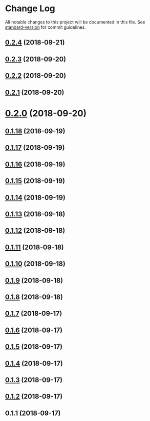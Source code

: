# Change Log

All notable changes to this project will be documented in this file. See [standard-version](https://github.com/conventional-changelog/standard-version) for commit guidelines.

<a name="0.2.4"></a>
## [0.2.4](https://github.com/svenanders/openresty-jwt/compare/v0.2.3...v0.2.4) (2018-09-21)



<a name="0.2.3"></a>
## [0.2.3](https://github.com/svenanders/openresty-jwt/compare/v0.2.2...v0.2.3) (2018-09-20)



<a name="0.2.2"></a>
## [0.2.2](https://github.com/svenanders/openresty-jwt/compare/v0.2.1...v0.2.2) (2018-09-20)



<a name="0.2.1"></a>
## [0.2.1](https://github.com/svenanders/openresty-jwt/compare/v0.2.0...v0.2.1) (2018-09-20)



<a name="0.2.0"></a>
# [0.2.0](https://github.com/svenanders/openresty-jwt/compare/v0.1.18...v0.2.0) (2018-09-20)



<a name="0.1.18"></a>
## [0.1.18](https://github.com/svenanders/openresty-jwt/compare/v0.1.17...v0.1.18) (2018-09-19)



<a name="0.1.17"></a>
## [0.1.17](https://github.com/svenanders/jwt/compare/v0.1.16...v0.1.17) (2018-09-19)



<a name="0.1.16"></a>
## [0.1.16](https://github.com/svenanders/jwt/compare/v0.1.15...v0.1.16) (2018-09-19)



<a name="0.1.15"></a>
## [0.1.15](https://github.com/svenanders/jwt/compare/v0.1.14...v0.1.15) (2018-09-19)



<a name="0.1.14"></a>
## [0.1.14](https://github.com/svenanders/jwt/compare/v0.1.13...v0.1.14) (2018-09-19)



<a name="0.1.13"></a>
## [0.1.13](https://github.com/svenanders/jwt/compare/v0.1.12...v0.1.13) (2018-09-18)



<a name="0.1.12"></a>
## [0.1.12](https://github.com/svenanders/jwt/compare/v0.1.11...v0.1.12) (2018-09-18)



<a name="0.1.11"></a>
## [0.1.11](https://github.com/svenanders/jwt/compare/v0.1.10...v0.1.11) (2018-09-18)



<a name="0.1.10"></a>
## [0.1.10](https://github.com/svenanders/jwt/compare/v0.1.9...v0.1.10) (2018-09-18)



<a name="0.1.9"></a>
## [0.1.9](https://github.com/svenanders/jwt/compare/v0.1.8...v0.1.9) (2018-09-18)



<a name="0.1.8"></a>
## [0.1.8](https://github.com/svenanders/capability-url/compare/v0.1.7...v0.1.8) (2018-09-18)



<a name="0.1.7"></a>
## [0.1.7](https://github.com/svenanders/capability-url/compare/v0.1.6...v0.1.7) (2018-09-17)



<a name="0.1.6"></a>
## [0.1.6](https://github.com/svenanders/capability-url/compare/v0.1.5...v0.1.6) (2018-09-17)



<a name="0.1.5"></a>
## [0.1.5](https://github.com/svenanders/capability-url/compare/v0.1.4...v0.1.5) (2018-09-17)



<a name="0.1.4"></a>
## [0.1.4](https://github.com/svenanders/capability-url/compare/v0.1.3...v0.1.4) (2018-09-17)



<a name="0.1.3"></a>
## [0.1.3](https://github.com/svenanders/capability-url/compare/v0.1.2...v0.1.3) (2018-09-17)



<a name="0.1.2"></a>
## [0.1.2](https://github.com/svenanders/capability-url/compare/v0.1.1...v0.1.2) (2018-09-17)



<a name="0.1.1"></a>
## 0.1.1 (2018-09-17)

